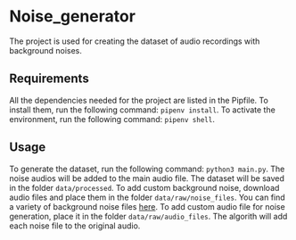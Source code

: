 # Noise_generator
The project is used for creating the dataset of audio recordings with background noises.

## Requirements
All the dependencies needed for the project are listed in the Pipfile. To install them, run the following command:
```pipenv install```. To activate the environment, run the following command:
```pipenv shell```.

## Usage
To generate the dataset, run the following command:
```python3 main.py```. The noise audios will be added to the main audio file.
The dataset will be saved in the folder ```data/processed```.
To add custom background noise, download audio files and place them in the folder ```data/raw/noise_files```.
You can find a variety of background noise files [here](https://www.zapsplat.com).
To add custom audio file for noise generation, place it in the folder ```data/raw/audio_files```.
The algorith will add each noise file to the original audio.